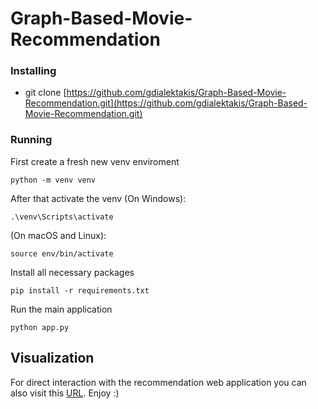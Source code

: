 # Graph-Based-Movie-Recommendation

### Installing
* git clone [https://github.com/gdialektakis/Graph-Based-Movie-Recommendation.git](https://github.com/gdialektakis/Graph-Based-Movie-Recommendation.git)
### Running 

First create a fresh new venv enviroment
```
python -m venv venv
```
After that activate the venv (On Windows):
```
.\venv\Scripts\activate
```
(On macOS and Linux):
```
source env/bin/activate
```
Install all necessary packages
```
pip install -r requirements.txt
```
Run the main application
```
python app.py
```

## Visualization

For direct interaction with the recommendation web application you can also visit this [URL](http://160.40.53.168:4201/). Enjoy :)
